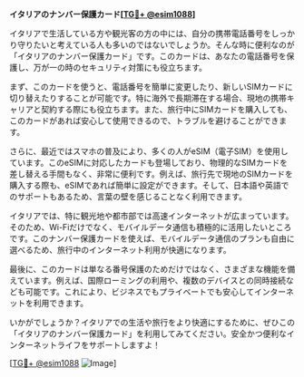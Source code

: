 **イタリアのナンバー保護カード[[TG💪+ @esim1088](https://t.me/s/esim1088)]**

イタリアで生活している方や観光客の方の中には、自分の携帯電話番号をしっかり守りたいと考えている人も多いのではないでしょうか。そんな時に便利なのが「イタリアのナンバー保護カード」です。このカードは、あなたの電話番号を保護し、万が一の時のセキュリティ対策にも役立ちます。

まず、このカードを使うと、電話番号を簡単に変更したり、新しいSIMカードに切り替えたりすることが可能です。特に海外で長期滞在する場合、現地の携帯キャリアと契約する際にも役立ちます。また、旅行中にSIMカードを購入しても、このカードがあれば安心して使用できるので、トラブルを避けることができます。

さらに、最近ではスマホの普及により、多くの人がeSIM（電子SIM）を使用しています。このeSIMに対応したカードも登場しており、物理的なSIMカードを差し替える手間もなく、非常に便利です。例えば、旅行先で現地のSIMカードを購入する際も、eSIMであれば簡単に設定ができます。そして、日本語や英語でのサポートもあるため、言葉の壁を感じることなく利用できます。

イタリアでは、特に観光地や都市部では高速インターネットが広まっています。そのため、Wi-Fiだけでなく、モバイルデータ通信も積極的に活用したいところです。このナンバー保護カードを使えば、モバイルデータ通信のプランも自由に選べるため、旅行中のインターネット利用が快適になります。

最後に、このカードは単なる番号保護のためだけではなく、さまざまな機能を備えています。例えば、国際ローミングの利用や、複数のデバイスとの同時接続なども可能です。これにより、ビジネスでもプライベートでも安心してインターネットを利用できます。

いかがでしょうか？イタリアでの生活や旅行をより快適にするために、ぜひこの「イタリアのナンバー保護カード」を利用してみてください。安全かつ便利なインターネットライフをサポートしますよ！

[[TG💪+ @esim1088](https://t.me/s/esim1088) ![Image](https://i.postimg.cc/Y0z9fWf4/image.png)]